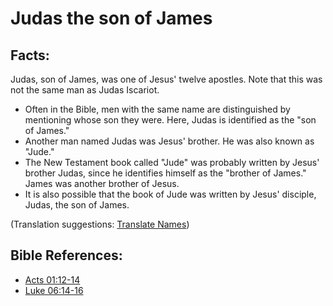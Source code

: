 # Judas the son of James #

## Facts: ##

Judas, son of James, was one of Jesus' twelve apostles. Note that this was not the same man as Judas Iscariot.

* Often in the Bible, men with the same name are distinguished by mentioning whose son they were. Here, Judas is identified as the "son of James."
* Another man named Judas was Jesus' brother. He was also known as "Jude."
* The New Testament book called "Jude" was probably written by Jesus' brother Judas, since he identifies himself as the "brother of James." James was another brother of Jesus.
* It is also possible that the book of Jude was written by Jesus' disciple, Judas, the son of James.

(Translation suggestions: [Translate Names](en/ta-vol1/translate/man/translate-names))



## Bible References: ##

* [Acts 01:12-14](en/tn/act/help/01/12)
* [Luke 06:14-16](en/tn/luk/help/06/14)